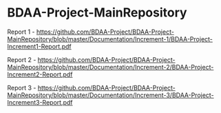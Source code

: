 # BDAA-Project-MainRepository

Report 1 - https://github.com/BDAA-Project/BDAA-Project-MainRepository/blob/master/Documentation/Increment-1/BDAA-Project-Increment1-Report.pdf

Report 2 - https://github.com/BDAA-Project/BDAA-Project-MainRepository/blob/master/Documentation/Increment-2/BDAA-Project-Increment2-Report.pdf

Report 3 - https://github.com/BDAA-Project/BDAA-Project-MainRepository/blob/master/Documentation/Increment-3/BDAA-Project-Increment3-Report.pdf
